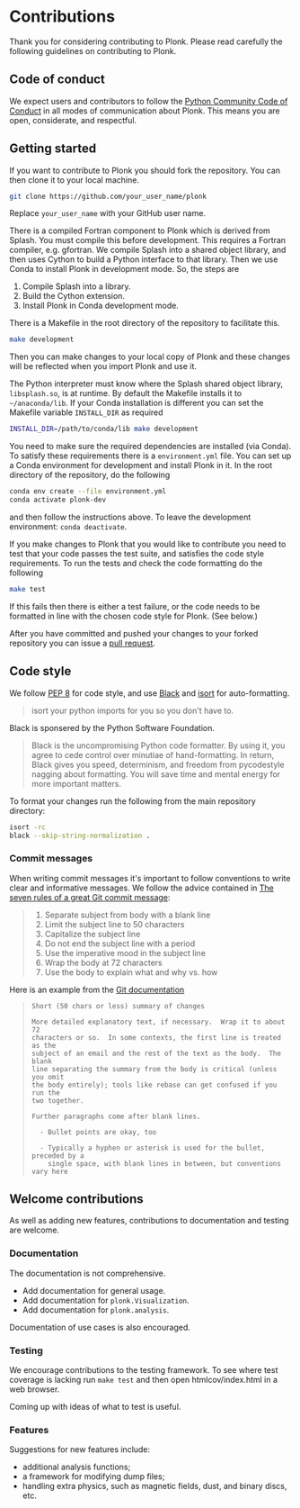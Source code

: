 Contributions
=============

Thank you for considering contributing to Plonk. Please read carefully the following guidelines on contributing to Plonk.

Code of conduct
---------------

We expect users and contributors to follow the [Python Community Code of Conduct](https://www.python.org/psf/codeofconduct/) in all modes of communication about Plonk. This means you are open, considerate, and respectful.

Getting started
---------------

If you want to contribute to Plonk you should fork the repository. You can then clone it to your local machine.

```bash
git clone https://github.com/your_user_name/plonk
```

Replace `your_user_name` with your GitHub user name.

There is a compiled Fortran component to Plonk which is derived from Splash. You must compile this before development. This requires a Fortran compiler, e.g. gfortran. We compile Splash into a shared object library, and then uses Cython to build a Python interface to that library. Then we use Conda to install Plonk in development mode. So, the steps are

1. Compile Splash into a library.
2. Build the Cython extension.
3. Install Plonk in Conda development mode.

There is a Makefile in the root directory of the repository to facilitate this.

```bash
make development
```

Then you can make changes to your local copy of Plonk and these changes will be reflected when you import Plonk and use it.

The Python interpreter must know where the Splash shared object library, `libsplash.so`, is at runtime. By default the Makefile installs it to `~/anaconda/lib`. If your Conda installation is different you can set the Makefile variable `INSTALL_DIR` as required

```bash
INSTALL_DIR=/path/to/conda/lib make development
```

You need to make sure the required dependencies are installed (via Conda). To satisfy these requirements there is a `environment.yml` file. You can set up a Conda environment for development and install Plonk in it. In the root directory of the repository, do the following

```bash
conda env create --file environment.yml
conda activate plonk-dev
```

and then follow the instructions above. To leave the development environment: `conda deactivate`.

If you make changes to Plonk that you would like to contribute you need to test that your code passes the test suite, and satisfies the code style requirements. To run the tests and check the code formatting do the following

```bash
make test
```

If this fails then there is either a test failure, or the code needs to be formatted in line with the chosen code style for Plonk. (See below.)

After you have committed and pushed your changes to your forked repository you
can issue a [pull request](https://github.com/dmentipl/plonk/pull/new/master).

Code style
----------

We follow [PEP 8](https://www.python.org/dev/peps/pep-0008/) for code style, and use [Black](https://github.com/python/black) and [isort](https://github.com/timothycrosley/isort) for auto-formatting.

> isort your python imports for you so you don't have to.

 Black is sponsered by the Python Software Foundation.

> Black is the uncompromising Python code formatter. By using it, you agree to cede control over minutiae of hand-formatting. In return, Black gives you speed, determinism, and freedom from pycodestyle nagging about formatting. You will save time and mental energy for more important matters.

To format your changes run the following from the main repository directory:

```bash
isort -rc
black --skip-string-normalization .
```

### Commit messages

When writing commit messages it's important to follow conventions to write clear and informative messages. We follow the advice contained in [The seven rules of a great Git commit message](https://chris.beams.io/posts/git-commit/#seven-rules):

> 1. Separate subject from body with a blank line
> 2. Limit the subject line to 50 characters
> 3. Capitalize the subject line
> 4. Do not end the subject line with a period
> 5. Use the imperative mood in the subject line
> 6. Wrap the body at 72 characters
> 7. Use the body to explain what and why vs. how

Here is an example from the [Git documentation](https://git-scm.com/book/ch5-2.html)

> ```
> Short (50 chars or less) summary of changes
>
> More detailed explanatory text, if necessary.  Wrap it to about 72
> characters or so.  In some contexts, the first line is treated as the
> subject of an email and the rest of the text as the body.  The blank
> line separating the summary from the body is critical (unless you omit
> the body entirely); tools like rebase can get confused if you run the
> two together.
>
> Further paragraphs come after blank lines.
>
>   - Bullet points are okay, too
>
>   - Typically a hyphen or asterisk is used for the bullet, preceded by a
>     single space, with blank lines in between, but conventions vary here
> ```

Welcome contributions
---------------------

As well as adding new features, contributions to documentation and testing are welcome.

### Documentation

The documentation is not comprehensive.

- Add documentation for general usage.
- Add documentation for `plonk.Visualization`.
- Add documentation for `plonk.analysis`.

Documentation of use cases is also encouraged.

### Testing

We encourage contributions to the testing framework. To see where test coverage is lacking run `make test` and then open htmlcov/index.html in a web browser.

Coming up with ideas of what to test is useful.

### Features

Suggestions for new features include:

- additional analysis functions;
- a framework for modifying dump files;
- handling extra physics, such as magnetic fields, dust, and binary discs, etc.
